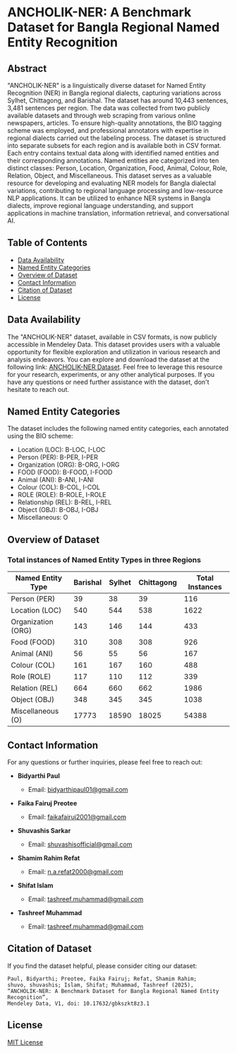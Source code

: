 # ANCHOLIK-NER: A Benchmark Dataset for Bangla Regional Named Entity Recognition

## Abstract
"ANCHOLIK-NER" is a linguistically diverse dataset for Named Entity Recognition (NER) in Bangla regional dialects, capturing variations across Sylhet, Chittagong, and Barishal. The dataset has around 10,443 sentences, 3,481 sentences per region. The data was collected from two publicly available datasets and through web scraping from various online newspapers, articles. To ensure high-quality annotations, the BIO tagging scheme was employed, and professional annotators with expertise in regional dialects carried out the labeling process. The dataset is structured into separate subsets for each region and is available both in CSV format. Each entry contains textual data along with identified named entities and their corresponding annotations. Named entities are categorized into ten distinct classes: Person, Location, Organization, Food, Animal, Colour, Role, Relation, Object, and Miscellaneous. This dataset serves as a valuable resource for developing and evaluating NER models for Bangla dialectal variations, contributing to regional language processing and low-resource NLP applications. It can be utilized to enhance NER systems in Bangla dialects, improve regional language understanding, and support applications in machine translation, information retrieval, and conversational AI.

## Table of Contents
- [Data Availability](#data-availability)
- [Named Entity Categories](#named-entity-categories)
- [Overview of Dataset](#overview-of-dataset)
- [Contact Information](#contact-information)
- [Citation of Dataset](#citation-of-dataset)
- [License](#license)

## Data Availability
The "ANCHOLIK-NER" dataset, available in CSV formats, is now publicly accessible in Mendeley Data. This dataset provides users with a valuable opportunity for flexible exploration and utilization in various research and analysis endeavors. You can explore and download the dataset at the following link: <a href="https://data.mendeley.com/datasets/gbkszkt8z3/1">ANCHOLIK-NER Dataset</a>. Feel free to leverage this resource for your research, experiments, or any other analytical purposes. If you have any questions or need further assistance with the dataset, don't hesitate to reach out.

## Named Entity Categories
The dataset includes the following named entity categories, each annotated using the BIO scheme:
- Location (LOC): B-LOC, I-LOC
- Person (PER): B-PER, I-PER
- Organization (ORG): B-ORG, I-ORG
- FOOD (FOOD): B-FOOD, I-FOOD
- Animal (ANI): B-ANI, I-ANI
- Colour (COL): B-COL, I-COL
- ROLE (ROLE): B-ROLE, I-ROLE
- Relationship (REL): B-REL, I-REL
- Object (OBJ): B-OBJ, I-OBJ
- Miscellaneous: O
    
## Overview of Dataset
### Total instances of Named Entity Types in three Regions

| Named Entity Type  | Barishal | Sylhet | Chittagong | Total Instances |
|--------------------|----------|--------|------------|-----------------|
|    Person (PER)    |    39    |   38   |     39     |       116       |
|   Location (LOC)   |    540   |  544   |    538     |      1622       |
| Organization (ORG) |    143   |  146   |    144     |       433       |
|    Food (FOOD)     |    310   |  308   |    308     |       926       |
|    Animal (ANI)    |    56    |   55   |     56     |       167       |
|    Colour (COL)    |    161   |  167   |    160     |       488       |
|    Role (ROLE)     |    117   |  110   |    112     |       339       |
|   Relation (REL)   |    664   |  660   |    662     |      1986       |
|    Object (OBJ)    |    348   |  345   |    345     |      1038       |
| Miscellaneous (O)  |   17773  | 18590  |   18025    |      54388      |

## Contact Information

For any questions or further inquiries, please feel free to reach out:

- **Bidyarthi Paul**
  - Email: [bidyarthipaul01@gmail.com](mailto:bidyarthipaul01@gmail.com)

- **Faika Fairuj Preotee**
  - Email: [faikafairuj2001@gmail.com](mailto:faikafairuj2001@gmail.com)

- **Shuvashis Sarkar**
  - Email: [shuvashisofficial@gmail.com](mailto:shuvashisofficial@gmail.com)

- **Shamim Rahim Refat**
  - Email: [n.a.refat2000@gmail.com](mailto:n.a.refat2000@gmail.com)

- **Shifat Islam**
  - Email: [tashreef.muhammad@gmail.com](mailto:shifat.islam.buet@gmail.com)
  
- **Tashreef Muhammad**
  - Email: [tashreef.muhammad@gmail.com](mailto:tashreef.muhammad@gmail.com)
    
## Citation of Dataset
If you find the dataset helpful, please consider citing our dataset:

```plaintext
Paul, Bidyarthi; Preotee, Faika Fairuj; Refat, Shamim Rahim; 
shuvo, shuvashis; Islam, Shifat; Muhammad, Tashreef (2025), 
“ANCHOLIK-NER: A Benchmark Dataset for Bangla Regional Named Entity Recognition”, 
Mendeley Data, V1, doi: 10.17632/gbkszkt8z3.1
```

## License
[MIT License](LICENSE)
